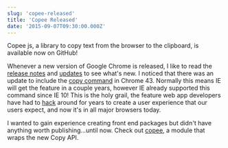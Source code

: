 ```yaml
---
slug: 'copee-released'
title: 'Copee Released'
date: '2015-09-07T09:30:00.000Z'
---
```


Copee js, a library to copy text from the browser to the clipboard, is available now on GitHub!

Whenever a new version of Google Chrome is released, I like to read the [release notes][0] and [updates][1] to see what's new. I noticed that there was an update to include the [copy command][2] in Chrome 43\. Normally this means IE will get the feature in a couple years, however IE already supported this command since IE 10! This is the holy grail, the feature web app developers have had to [hack][3] around for years to create a user experience that our users expect, and now it's in all major browsers today.

I wanted to gain experience creating front end packages but didn't have anything worth publishing...until now. Check out [copee][4], a module that wraps the new Copy API.


[0]: http://googlechromereleases.blogspot.com/
[1]: https://developers.google.com/web/updates/
[2]: https://developers.google.com/web/updates/2015/04/cut-and-copy-commands
[3]: http://zeroclipboard.org/
[4]: http://styfle.github.io/copee/